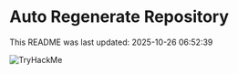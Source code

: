 # Auto Regenerate Repository

This README was last updated: 2025-10-26 06:52:39

 ![TryHackMe](https://tryhackme.com/badge/533634)